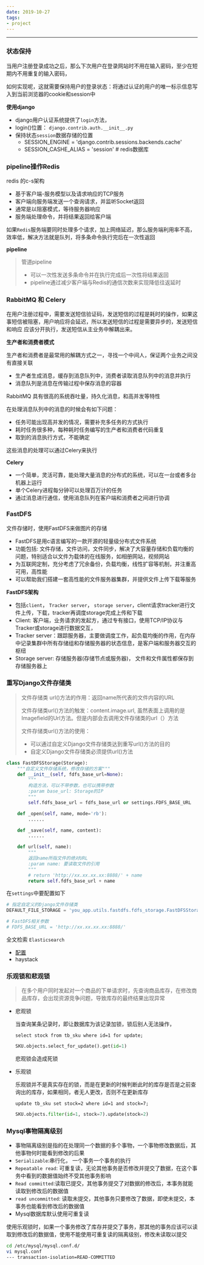 ```yaml
---
date: 2019-10-27
tags:
- project
---
```


----------

###  状态保持

当用户注册登录成功之后，那么下次用户在登录网站时不用在输入密码，至少在短期内不用重复的输入密码，

如何实现呢，这就需要保持用户的登录状态：将通过认证的用户的唯一标示信息写入到当前浏览器的cookie和session中

**使用django**

- django用户认证系统提供了`login`方法，
- login()位置： `django.contrib.auth.__init__.py`
- 保持状态`session`数据存储的位置
  - SESSION_ENGINE = 'django.contrib.sessions.backends.cache'
  - SESSION_CASHE_ALIAS = 'session'     # redis数据库

### pipeline操作Redis

redis 的c-s架构

- 基于客户端-服务模型以及请求响应的TCP服务
- 客户端向服务端发送一个查询请求，并监听Socket返回
- 通常是以阻塞模式，等待服务器响应
- 服务端处理命令，并将结果返回给客户端

如果`Redis`服务端要同时处理多个请求，加上网络延迟，那么服务端利用率不高，效率低，解决方法就是队列，将多条命令执行完后在一次性返回

**pipeline**

> 管道pipeline
>
> - 可以一次性发送多条命令并在执行完成后一次性将结果返回
> - pipeline通过减少客户端与Redis的通信次数来实现降低往返延时

### RabbitMQ 和 Celery

在用户注册过程中，需要发送短信验证码，发送短信的过程是耗时的操作，如果这事短信被阻塞，用户响应将会延迟，所以发送短信的过程是需要异步的，发送短信和响应 应该分开执行，发送短信从主业务中解耦出来。

**生产者和消费者模式**

生产者和消费者是最常用的解耦方式之一，寻找一个中间人，保证两个业务之间没有直接关联

- 生产者生成消息，缓存到消息队列中，消费者读取消息队列中的消息并执行
- 消息队列是消息在传输过程中保存消息的容器

RabbitMQ 具有很高的系统吞吐量，持久化消息，和高并发等特性

在处理消息队列中的消息的时候会有如下问题：

- 任务可能出现高并发的情况，需要补充多任务的方式执行
- 耗时任务很多种，每种耗时任务编写的生产者和消费者代码重复
- 取到的消息执行方式，不能确定

这些消息的处理可以通过Celery来执行

**Celery**

- 一个简单，灵活可靠，能处理大量消息的分布式的系统，可以在一台或者多台机器上运行
- 单个Celery进程每分钟可以处理百万计的任务
- 通过消息进行通信，使用消息队列在客户端和消费者之间进行协调

### FastDFS

文件存储时，使用FastDFS来做图片的存储

- FastDFS是用c语言编写的一款开源的轻量级分布式文件系统
- 功能包括: 文件存储，文件访问，文件同步，解决了大容量存储和负载均衡的问题，特别适合以文件为载体的在线服务，如相册网站，视频网站
- 为互联网定制，充分考虑了冗余备份，负载均衡，线性扩容等机制，并注重高可用，高性能
- 可以帮助我们搭建一套高性能的文件服务器集群，并提供文件上传下载等服务

**FastDFS架构**

- 包括`client`， `Tracker server`， `storage server`，client请求tracker进行文件上传，下载，tracker再调度storage完成上传和下载
- Client: 客户端，业务请求的发起方，通过专有接口，使用TCP/IP协议与Tracker或storage进行数据交互，
- Tracker server：跟踪服务器，主要做调度工作，起负载均衡的作用，在内存中记录集群中所有存储组和存储服务器的状态信息，是客户端和服务器交互的枢纽
- Storage server: 存储服务器(存储节点或服务器)， 文件和文件属性都保存到存储服务器上

### 重写Django文件存储类

> 文件存储类 url()方法的作用：返回name所代表的文件内容的URL
>
> 文件存储类url()方法的触发：content.image.url, 虽然表面上调用的是Imagefield的Url方法。但是内部会去调用文件存储类的url（）方法
>
> 文件存储类url()方法的使用：
>
> - 可以通过自定义Django文件存储类达到重写url()方法的目的
> - 自定义Django文件存储类必须提供url()方法

```python
class FastDFSStorage(Storage):
    """自定义文件存储系统，修改存储的方案"""
    def __init__(self, fdfs_base_url=None):
        """
        构造方法，可以不带参数，也可以携带参数
        :param base_url: Storage的IP
        """
        self.fdfs_base_url = fdfs_base_url or settings.FDFS_BASE_URL

    def _open(self, name, mode='rb'):
        ......

    def _save(self, name, content):
        ......

    def url(self, name):
        """
        返回name所指文件的绝对URL
        :param name: 要读取文件的引用
        """
        # return 'http://xx.xx.xx.xx:8888/' + name
        return self.fdfs_base_url + name
```

在`settings`中要配置如下

```python
# 指定自定义的Django文件存储类
DEFAULT_FILE_STORAGE = 'you_app.utils.fastdfs.fdfs_storage.FastDFSStorage'

# FastDFS相关参数
# FDFS_BASE_URL = 'http://xx.xx.xx.xx:8888/'

```

全文检索 `Elasticsearch`

- [配置](https://blog.csdn.net/u014526891/article/details/82822647)
- haystack

### 乐观锁和悲观锁

> 在多个用户同时发起对一个商品的下单请求时，先查询商品库存，在修改商品库存，会出现资源竞争问题，导致库存的最终结果出现异常

- 悲观锁

  当查询某条记录时，即让数据库为该记录加锁，锁后别人无法操作，

  ```mysql
  select stock from tb_sku where id=1 for update;
  ```

  ```python
  SKU.objects.select_for_update().get(id=1)
  ```

  悲观锁会造成死锁

- 乐观锁

  ​	乐观锁并不是真实存在的锁，而是在更新的时候判断此时的库存是否是之前查询出的库存，如果相同，者无人更改，否则不在更新库存

  ```mysql
  update tb_sku set stock=2 where id=1 and stock=7;
  ```

  ```python
  SKU.objects.filter(id=1, stock=7).update(stock=2)
  ```

### Mysql事物隔离级别

- 事物隔离级别是指的在处理同一个数据的多个事物，一个事物修改数据后，其他事物何时能看到修改的后果
- `Serializable`:串行化， 一个事务一个事务的执行
- `Repeatable read`: 可重复读，无论其他事务是否修改并提交了数据，在这个事务中看到的数据值始终不受其他事务影响
- `Read committed`:读取已提交，其他事务提交了对数据的修改后，本事务就能读取到修改后的数据值
- `read uncommitted`: 读取未提交，其他事务只要修改了数据，即使未提交，本事务也能看到修改后的数据值
- Mysql数据库默认使用可重复读

使用乐观锁时，如果一个事务修改了库存并提交了事务，那其他的事务应该可以读取到修改后的数据值，使用不能使用可重复读的隔离级别，修改未读取以提交

```bash
cd /etc/mysql/mysql.conf.d/
vi mysql.conf
--- transaction-isolation=READ-COMMITTED
```

